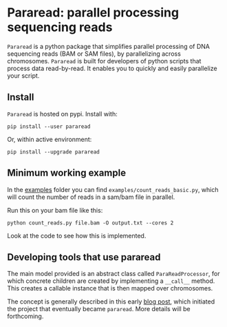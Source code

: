 # Pararead: parallel processing sequencing reads

`Pararead` is a python package that simplifies parallel processing of DNA sequencing reads (BAM or SAM files), by parallelizing across chromosomes. `Pararead` is built for developers of python scripts that process data read-by-read. It enables you to quickly and easily parallelize your script.

## Install

`Pararead` is hosted on pypi. Install with:

```console
pip install --user pararead
```

Or, within active environment:
```console
pip install --upgrade pararead
```

## Minimum working example

In the [examples](https://github.com/databio/pararead/tree/master/examples) folder you can find `examples/count_reads_basic.py`, which will count the number of reads in a sam/bam file in parallel.

Run this on your bam file like this:

```
python count_reads.py file.bam -O output.txt --cores 2
```

Look at the code to see how this is implemented.

## Developing tools that use pararead

The main model provided is an abstract class called `ParaReadProcessor`, for which concrete children are created by implementing a `__call__` method. This creates a callable instance that is then mapped over chromosomes.

The concept is generally described in this early [blog post](http://databio.org/posts/tabix_files.html), which initiated the project that eventually became `pararead`. More details will be forthcoming.
